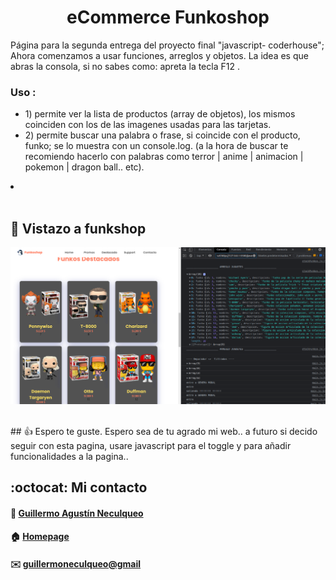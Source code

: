 <div>
    <h1 align="center">eCommerce Funkoshop</h1>
    <p>
    Página para la segunda entrega del proyecto final "javascript- coderhouse"; Ahora comenzamos a usar funciones, arreglos y objetos.
    La idea es que abras la consola, si no sabes como: apreta la tecla F12 .</p>
    <h3>Uso :</h3>
    <ul>
    <li>1) permite ver la lista de productos (array de objetos), los mismos coinciden con los de las imagenes usadas para las tarjetas.</li>
    <li>2) permite buscar una palabra o frase, si coincide con el producto, funko; se lo muestra con un console.log. (a la hora de buscar te recomiendo hacerlo con palabras como terror | anime | animacion | pokemon | dragon ball.. etc).</li>
    </ul>
    <li></li>
<div>
<br>

## :pushpin: Vistazo a funkshop
![screenshot of HTTRiRi website](./img/miniatura_Funkoshop.png)

<br>
## 👍 Espero te guste. 
Espero sea de tu agrado mi web.. a futuro si decido seguir con esta pagina, usare javascript para el toggle y para añadir funcionalidades a la pagina..

<br>

## :octocat: Mi contacto
#### :bust_in_silhouette: [Guillermo Agustín Neculqueo](@guillenec)
#### :house: [Homepage](https://procedilinux.netlify.app/index.html)	

#### :envelope: [guillermoneculqueo@gmail](guillermoneculqueo@gmail.com)